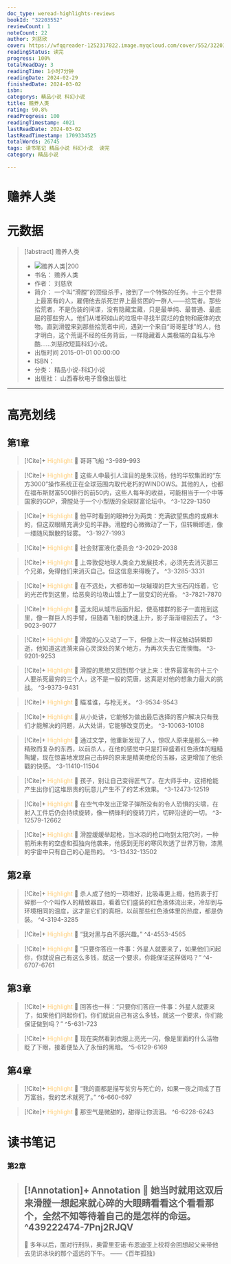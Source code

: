 ```yaml
---
doc_type: weread-highlights-reviews
bookId: "32203552"
reviewCount: 1
noteCount: 22
author: 刘慈欣
cover: https://wfqqreader-1252317822.image.myqcloud.com/cover/552/32203552/t7_32203552.jpg
readingStatus: 读完
progress: 100%
totalReadDay: 3
readingTime: 1小时7分钟
readingDate: 2024-02-29
finishedDate: 2024-03-02
isbn: 
categorys: 精品小说 科幻小说
title: 赡养人类
rating: 90.8%
readProgress: 100
readingTimestamp: 4021
lastReadDate: 2024-03-02
lastReadTimestamp: 1709334525
totalWords: 26745
tags: 读书笔记 精品小说 科幻小说  读完
category: 精品小说

---
```


# 赡养人类

# 元数据
> [!abstract] 赡养人类
> - ![ 赡养人类|200](https://wfqqreader-1252317822.image.myqcloud.com/cover/552/32203552/t7_32203552.jpg)
> - 书名： 赡养人类
> - 作者： 刘慈欣
> - 简介： 一个叫“滑膛”的顶级杀手，接到了一个特殊的任务。十三个世界上最富有的人，雇佣他去杀死世界上最贫困的一群人——拾荒者。那些拾荒者，不是伪装的间谍，没有隐藏宝藏，只是最单纯、最普通、最底层的那些穷人。他们从堆积如山的垃圾中寻找半腐烂的食物和蔽体的衣物。直到滑膛来到那些拾荒者中间，遇到一个来自“哥哥星球”的人，他才明白，这个荒诞不经的任务背后，一样隐藏着人类极端的自私与冷酷……刘慈欣短篇科幻小说。
> - 出版时间 2015-01-01 00:00:00
> - ISBN： 
> - 分类： 精品小说-科幻小说
> - 出版社： 山西春秋电子音像出版社



---

# 高亮划线

## 第1章

> [!Cite]+ <span style="color: #ffce78;">Highlight</span>
> 📌 哥哥飞船
> ^3-989-993

> [!Cite]+ <span style="color: #ffce78;">Highlight</span>
> 📌 这些人中最引人注目的是朱汉杨，他的华软集团的“东方3000”操作系统正在全球范围内取代老朽的WINDOWS。其他的人，也都在福布斯财富500排行的前50内，这些人每年的收益，可能相当于一个中等国家的GDP，滑膛处于一个小型版的全球财富论坛中。
> ^3-1229-1350

> [!Cite]+ <span style="color: #ffce78;">Highlight</span>
> 📌 他平时看到的眼神分为两类：充满欲望焦虑的或麻木的，但这双眼睛充满少见的平静。滑膛的心微微动了一下，但转瞬即逝，像一缕随风飘散的轻雾。
> ^3-1927-1993

> [!Cite]+ <span style="color: #ffce78;">Highlight</span>
> 📌 社会财富液化委员会
> ^3-2029-2038

> [!Cite]+ <span style="color: #ffce78;">Highlight</span>
> 📌 上帝敦促地球人类全力发展技术，必须先去消灭那三个兄弟，免得他们来消灭自己。但这信息来得晚了。
> ^3-3285-3331

> [!Cite]+ <span style="color: #ffce78;">Highlight</span>
> 📌 在不远处，大都市如一块璀璨的巨大宝石闪烁着，它的光芒传到这里，给恶臭的垃圾山镀上了一层变幻的光昏。
> ^3-7821-7870

> [!Cite]+ <span style="color: #ffce78;">Highlight</span>
> 📌 蓝太阳从城市后面升起，使高楼群的影子一直拖到这里，像一群巨人的手臂，但随着飞船的快速上升，影子渐渐缩回去了。
> ^3-9023-9077

> [!Cite]+ <span style="color: #ffce78;">Highlight</span>
> 📌 滑膛的心又动了一下，但像上次一样这触动转瞬即逝，他知道这涟漪来自心灵深处的某个地方，为再次失去它而懊悔。
> ^3-9201-9253

> [!Cite]+ <span style="color: #ffce78;">Highlight</span>
> 📌 滑膛的思想又回到那个谜上来：世界最富有的十三个人要杀死最穷的三个人，这不是一般的荒唐，这真是对他的想象力最大的挑战。
> ^3-9373-9431

> [!Cite]+ <span style="color: #ffce78;">Highlight</span>
> 📌 瞄准谁，与枪无关。
> ^3-9534-9543

> [!Cite]+ <span style="color: #ffce78;">Highlight</span>
> 📌 从小处讲，它能够为做出最后选择的客户解决只有我们才能解决的问题，从大处讲，它能够改变历史。
> ^3-10063-10108

> [!Cite]+ <span style="color: #ffce78;">Highlight</span>
> 📌 通过文学，他重新发现了人，惊叹人原来是那么一种精致而复杂的东西，以前杀人，在他的感觉中只是打碎盛着红色液体的粗糙陶罐，现在惊喜地发现自己击碎的原来是精美绝伦的玉器，这更增加了他杀戳的快感。
> ^3-11410-11504

> [!Cite]+ <span style="color: #ffce78;">Highlight</span>
> 📌 孩子，别让自己变得匠气了。在大师手中，这把枪能产生出你们这堆昂贵的玩意儿产生不了的艺术效果。
> ^3-12473-12519

> [!Cite]+ <span style="color: #ffce78;">Highlight</span>
> 📌 在空气中发出正常子弹所没有的令人恐惧的尖啸，在射入工件后仍会持续旋转，像一柄锋利的旋转刀片，切碎沿途的一切。
> ^3-12579-12662

> [!Cite]+ <span style="color: #ffce78;">Highlight</span>
> 📌 滑膛缓缓举起枪，当冰凉的枪口吻到太阳穴时，一种前所未有的空虚和孤独向他袭来，他感到无形的寒风吹透了世界万物，漆黑的宇宙中只有自己的心是热的。
> ^3-13432-13502
## 第2章

> [!Cite]+ <span style="color: #ffce78;">Highlight</span>
> 📌 杀人成了他的一项嗜好，比吸毒更上瘾，他热衷于打碎那一个个叫作人的精致器皿，看着它们盛装的红色液体流出来，冷却到与环境相同的温度，这才是它们的真相，以前那些红色液体里的热度，都是伪装。
> ^4-3194-3285

> [!Cite]+ <span style="color: #ffce78;">Highlight</span>
> 📌 “我对黑与白不感兴趣。”
> ^4-4553-4565

> [!Cite]+ <span style="color: #ffce78;">Highlight</span>
> 📌 “只要你答应一件事：外星人就要来了，如果他们问起你，你就说自己有这么多钱，就这一个要求，你能保证这样做吗？”
> ^4-6707-6761
## 第3章

> [!Cite]+ <span style="color: #ffce78;">Highlight</span>
> 📌 回答也一样：“只要你们答应一件事：外星人就要来了，如果他们问起你们，你们就说自己有这么多钱，就这一个要求，你们能保证做到吗？”
> ^5-631-723

> [!Cite]+ <span style="color: #ffce78;">Highlight</span>
> 📌 现在突然看到衣服上亮光一闪，像是里面的什么活物眨了下眼，接着便坠入了永恒的黑暗。
> ^5-6129-6169
## 第4章

> [!Cite]+ <span style="color: #ffce78;">Highlight</span>
> 📌 “我的画都是描写贫穷与死亡的，如果一夜之间成了百万富翁，我的艺术就死了。”
> ^6-660-697

> [!Cite]+ <span style="color: #ffce78;">Highlight</span>
> 📌 那空气是微甜的，甜得让你流泪。
> ^6-6228-6243
# 读书笔记

### 第2章

> [!Annotation]+ <span style="color: ;">Annotation</span>
> 📌 她当时就用这双后来滑膛一想起来就心碎的大眼睛看看这个看看那个，全然不知等待着自己的是怎样的命运。 
> ^439222474-7Pnj2RJQV
> ---
> 💭 多年以后，面对行刑队，奥雷里亚诺·布恩迪亚上校将会回想起父亲带他去见识冰块的那个遥远的下午。
> ——《百年孤独》
